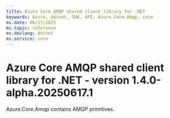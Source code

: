```yaml
---
title: Azure Core AMQP shared client library for .NET
keywords: Azure, dotnet, SDK, API, Azure.Core.Amqp, core
ms.date: 06/17/2025
ms.topic: reference
ms.devlang: dotnet
ms.service: core
---
```

# Azure Core AMQP shared client library for .NET - version 1.4.0-alpha.20250617.1 


Azure.Core.Amqp contains AMQP primitives. 

